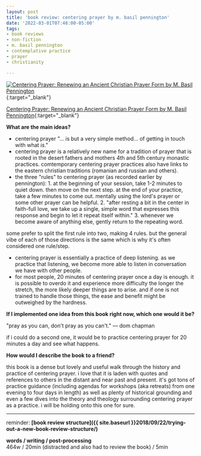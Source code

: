 ```yaml
---
layout: post
title: 'book review: centering prayer by m. basil pennington'
date: '2022-03-01T07:48:00-05:00'
tags:
- book reviews
- non-fiction
- m. basil pennington
- contemplative practice
- prayer
- christianity

--- 
```



[![Centering Prayer: Renewing an Ancient Christian Prayer Form by M. Basil Pennington](https://i.gr-assets.com/images/S/compressed.photo.goodreads.com/books/1320483372l/592046.jpg)](https://www.goodreads.com/book/show/592046.Centering_Prayer){:target="_blank"}

[Centering Prayer: Renewing an Ancient Christian Prayer Form by M. Basil Pennington](https://www.goodreads.com/book/show/592046.Centering_Prayer){:target="_blank"}

<b>What are the main ideas?</b> 

* centering prayer "... is but a very simple method... of getting in touch with what _is_."
* centering prayer is a relatively new name for a tradition of prayer that is rooted in the desert fathers and mothers 4th and 5th century monastic practices. comtemporary centering prayer practices also have links to the eastern christian traditions (romanian and russian and others). 
* the three "rules" to centering prayer (as recorded earlier by pennington): 1. at the beginning of your session, take 1-2 minutes to quiet down. then move on the next step. at the end of your practice, take a few minutes to come out. mentally using the lord's prayer or some other prayer can be helpful. 2. "after resting a bit in the center in faith-full love, we take up a single, simple word that expresses this response and begin to let it repeat itself within." 3. whenever we become aware of anything else, gently return to the repeating word. 

some prefer to split the first rule into two, making 4 rules. but the general vibe of each of those directions is the same which is why it's often considered one rule/step.
* centering prayer is essentially a practice of deep listening. as we practice that listening, we become more able to listen in conversation we have with other people.
* for most people, 20 minutes of centering prayer once a day is enough. it is possible to overdo it and experience more difficulty the longer the stretch, the more likely deeper things are to arise. and if one is not trained to handle those things, the ease and benefit might be outweighed by the hardness.



<b>If I implemented one idea from this book right now, which one would it be?</b>

"pray as you can, don't pray as you can't." — dom chapman

if i could do a second one, it would be to practice centering prayer for 20 minutes a day and see what happens. 



<b>How would I describe the book to a friend?</b>

this book is a dense but lovely and useful walk through the history and practice of centering prayer. i love that it is laden with quotes and references to others in the distant and near past and present. it's got tons of practice guidance (including agendas for workshops (aka retreats) from one evening to four days in length) as well as plenty of historical grounding and even a few dives into the theory and theology surrounding centering prayer as a practice. i will be holding onto this one for sure. 



---

reminder: **[book review structure]({{ site.baseurl }}2018/09/22/trying-out-a-new-book-review-structure/)**


<!-- &#042; = asterisk -->
<!-- &#039; = single quote '-->

**words / writing / post-processing**  
464w / 20min (distracted and also had to review the book) / 5min